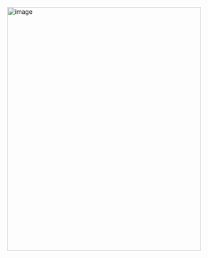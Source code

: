 <img width="448" height="564" alt="image" src="https://github.com/user-attachments/assets/b1b5b7a8-a6ff-4233-bb2f-a4d4a421566b" />
